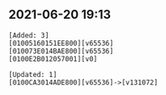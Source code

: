 ## 2021-06-20 19:13
```
[Added: 3]
[01005160151EE800][v65536]
[010073E014BAE800][v65536]
[0100E2B012057001][v0]

[Updated: 1]
[0100CA3014ADE800][v65536]->[v131072]
```
